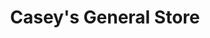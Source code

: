 ---
title: "Casey's General Store"
url: /lincoln/caseys-general-store-northwest-20th-street/
shop: convenience
---